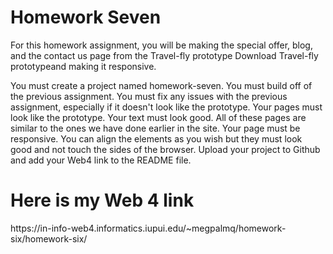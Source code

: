 # Homework Seven 
For this homework assignment, you will be making the special offer, blog, and the contact us page from the Travel-fly prototype Download Travel-fly prototypeand making it responsive.

You must create a project named homework-seven.
You must build off of the previous assignment. 
You must fix any issues with the previous assignment, especially if it doesn't look like the prototype. 
Your pages must look like the prototype. Your text must look good. 
All of these pages are similar to the ones we have done earlier in the site. 
Your page must be responsive. 
You can align the elements as you wish but they must look good and not touch the sides of the browser.
Upload your project to Github and add your Web4 link to the README file. 
 
<h1>Here is my Web 4 link</h1>
<p>https://in-info-web4.informatics.iupui.edu/~megpalmq/homework-six/homework-six/</p>